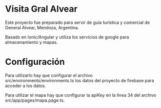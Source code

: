 # Visita Gral Alvear
Este proyecto fue preparado para servir de guía turística y comercial de General Alvear, Mendoza, Argentina.

Basado en Ionic/Angular y utiliza los servicios de google para almacenamiento y mapas.

# Configuración
Para utilizarlo hay que configurar el archivo src/environments/environments.ts los datos del proyecto de firebase para acceder a los datos.

Para utilizar el mapa hay que configurar la apiKey en la linea 34 del archivo src/app/pages/mapa.page.ts.
